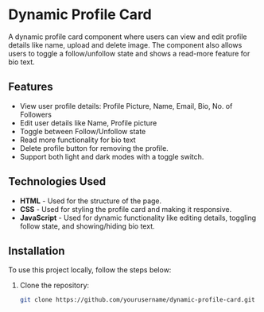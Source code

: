 # Dynamic Profile Card

A dynamic profile card component where users can view and edit profile details like name, upload and delete image. The component also allows users to toggle a follow/unfollow state and shows a read-more feature for bio text.

## Features

- View user profile details: Profile Picture, Name, Email, Bio, No. of Followers
- Edit user details like Name, Profile picture
- Toggle between Follow/Unfollow state
- Read more functionality for bio text
- Delete profile button for removing the profile.
- Support both light and dark modes with a toggle switch. 

## Technologies Used

- **HTML** - Used for the structure of the page.
- **CSS** - Used for styling the profile card and making it responsive.
- **JavaScript** - Used for dynamic functionality like editing details, toggling follow state, and showing/hiding bio text.

## Installation

To use this project locally, follow the steps below:

1. Clone the repository:
   ```bash
   git clone https://github.com/yourusername/dynamic-profile-card.git
